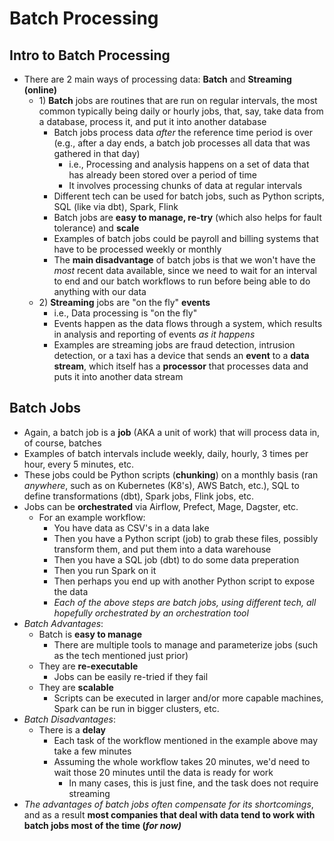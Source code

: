 # Batch Processing


## Intro to Batch Processing
- There are 2 main ways of processing data: **Batch** and **Streaming (online)**
    - 1\) **Batch** jobs are routines that are run on regular intervals, the most common typically being daily or hourly jobs, that, say, take data from a database, process it, and put it into another database
        - Batch jobs process data *after* the reference time period is over (e.g., after a day ends, a batch job processes all data that was gathered in that day)
            - i.e., Processing and analysis happens on a set of data that has already been stored over a period of time
            - It involves processing chunks of data at regular intervals
        - Different tech can be used for batch jobs, such as Python scripts, SQL (like via dbt), Spark, Flink
        - Batch jobs are **easy to manage, re-try** (which also helps for fault tolerance) and **scale**
        - Examples of batch jobs could be payroll and billing systems that have to be processed weekly or monthly
        - The **main disadvantage** of batch jobs is that we won't have the *most* recent data available, since we need to wait for an interval to end and our batch workflows to run before being able to do anything with our data
    - 2\) **Streaming** jobs are "on the fly" **events**
        - i.e., Data processing is "on the fly"
        - Events happen as the data flows through a system, which results in analysis and reporting of events *as it happens*
        - Examples are streaming jobs are fraud detection, intrusion detection, or a taxi has a device that sends an **event** to a **data stream**, which itself has a **processor** that processes data and puts it into another data stream


## Batch Jobs
- Again, a batch job is a **job** (AKA a unit of work) that will process data in, of course, batches
- Examples of batch intervals include weekly, daily, hourly, 3 times per hour, every 5 minutes, etc.
- These jobs could be Python scripts (**chunking**) on a monthly basis (ran *anywhere*, such as on Kubernetes (K8's), AWS Batch, etc.), SQL to define transformations (dbt), Spark jobs, Flink jobs, etc.
- Jobs can be **orchestrated** via Airflow, Prefect, Mage, Dagster, etc.
    - For an example workflow: 
        - You have data as CSV's in a data lake
        - Then you have a Python script (job) to grab these files, possibly transform them, and put them into a data warehouse
        - Then you have a SQL job (dbt) to do some data preperation
        - Then you run Spark on it
        - Then perhaps you end up with another Python script to expose the data
        - *Each of the above steps are batch jobs, using different tech, all hopefully orchestrated by an orchestration tool*
- *Batch Advantages*:
    - Batch is **easy to manage**
        - There are multiple tools to manage and parameterize jobs (such as the tech mentioned just prior)
    - They are **re-executable**
        - Jobs can be easily re-tried if they fail
    - They are **scalable**
        - Scripts can be executed in larger and/or more capable machines, Spark can be run in bigger clusters, etc.
- *Batch Disadvantages*:
    - There is a **delay**
        - Each task of the workflow mentioned in the example above may take a few minutes
        - Assuming the whole workflow takes 20 minutes, we'd need to wait those 20 minutes until the data is ready for work
            - In many cases, this is just fine, and the task does not require streaming
- *The advantages of batch jobs often compensate for its shortcomings*, and as a result **most companies that deal with data tend to work with batch jobs most of the time (*for now)***
